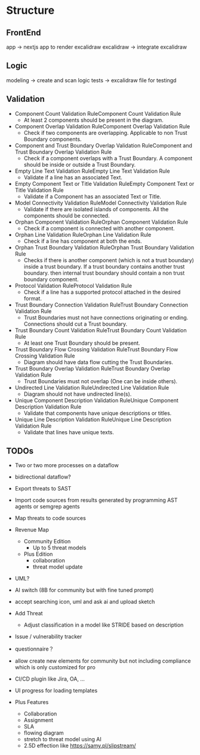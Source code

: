 # Structure
## FrontEnd
app -> nextjs app to render excalidraw
excalidraw -> integrate excalidraw

## Logic
modeling -> create and scan logic
tests -> excalidraw file for testingd

## Validation
- Component Count Validation RuleComponent Count Validation Rule
  - At least 2 components should be present in the diagram.
- Component Overlap Validation RuleComponent Overlap Validation Rule
  - Check if two components are overlapping. Applicable to non Trust Boundary components.
- Component and Trust Boundary Overlap Validation RuleComponent and Trust Boundary Overlap Validation Rule
  - Check if a component overlaps with a Trust Boundary. A component should be inside or outside a Trust Boundary.
- Empty Line Text Validation RuleEmpty Line Text Validation Rule
  - Validate if a line has an associated Text.
- Empty Component Text or Title Validation RuleEmpty Component Text or Title Validation Rule
  - Validate if a Component has an associated Text or Title.
- Model Connectivity Validation RuleModel Connectivity Validation Rule
  - Validate if there are isolated islands of components. All the components should be connected.
- Orphan Component Validation RuleOrphan Component Validation Rule
  - Check if a component is connected with another component.
- Orphan Line Validation RuleOrphan Line Validation Rule
  - Check if a line has component at both the ends.
- Orphan Trust Boundary Validation RuleOrphan Trust Boundary Validation Rule
  - Checks if there is another component (which is not a trust boundary) inside a trust boundary. If a trust boundary contains another trust boundary. then internal trust boundary should contain a non trust boundary component.
- Protocol Validation RuleProtocol Validation Rule
  - Check if a line has a supported protocol attached in the desired format.
- Trust Boundary Connection Validation RuleTrust Boundary Connection Validation Rule
  - Trust Boundaries must not have connections originating or ending. Connections should cut a Trust boundary.
- Trust Boundary Count Validation RuleTrust Boundary Count Validation Rule
  - At least one Trust Boundary should be present.
- Trust Boundary Flow Crossing Validation RuleTrust Boundary Flow Crossing Validation Rule
  - Diagram should have data flow cutting the Trust Boundaries.
- Trust Boundary Overlap Validation RuleTrust Boundary Overlap Validation Rule
  - Trust Boundaries must not overlap (One can be inside others).
- Undirected Line Validation RuleUndirected Line Validation Rule
  - Diagram should not have undirected line(s).
- Unique Component Description Validation RuleUnique Component Description Validation Rule
  - Validate that components have unique descriptions or titles.
- Unique Line Description Validation RuleUnique Line Description Validation Rule
  - Validate that lines have unique texts.

## TODOs
- Two or two more processes on a dataflow
- bidirectional dataflow?
- Export threats to SAST
- Import code sources from results generated by programming AST agents or semgrep agents
- Map threats to code sources
- Revenue Map
    - Community Edition
        - Up to 5 threat models
    - Plus Edition
        - collaboration
        - threat model update
- UML?
- AI switch (8B for community but with fine tuned prompt)
- accept searching icon, uml and ask ai and upload sketch
- Add Threat
    - Adjust classification in a model like STRIDE based on description
- Issue / vulnerability tracker
- questionnaire？
- allow create new elements for community but not including compliance which is only customized for pro
- CI/CD plugin like Jira, OA, …
- UI progress for loading templates

- Plus Features
  - Collaboration
  - Assignment
  - SLA
  - flowing diagram
  - stretch to threat model using AI
  - 2.5D effection like https://samy.pl/slipstream/